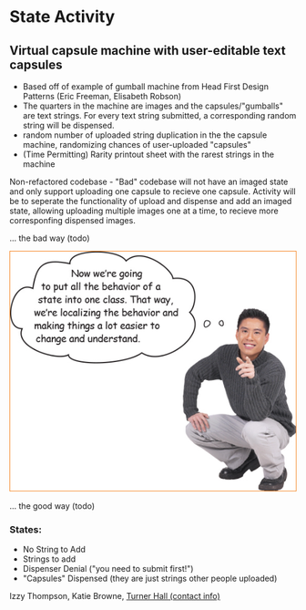# State Activity

## Virtual capsule machine with user-editable text capsules
- Based off of example of gumball machine from Head First Design Patterns (Eric Freeman, Elisabeth Robson)
 - The quarters in the machine are images and the capsules/"gumballs" are text strings. For every text string submitted, a corresponding random string will be dispensed.
- random number of uploaded string duplication in the the capsule machine, randomizing chances of user-uploaded "capsules"
- (Time Permitting) Rarity printout sheet with the rarest strings in the machine

Non-refactored codebase - "Bad" codebase will not have an imaged state and only support uploading one capsule to recieve one capsule. Activity will be to seperate the functionality of upload and dispense and add an imaged state, allowing uploading multiple images one at a time, to recieve more corresponfing dispensed images.

... the bad way (todo)

![Now we're going to put all the behavior of a state into one class.](now.png)

... the good way (todo)

### States:
 - No String to Add
 - Strings to add
 - Dispenser Denial ("you need to submit first!")
 - "Capsules" Dispensed (they are just strings other people uploaded)

Izzy Thompson, Katie Browne, [Turner Hall (contact info)](https://gnu3.xyz/)


